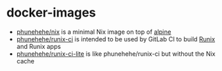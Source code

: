 # docker-images

  - [phunehehe/nix](https://hub.docker.com/r/phunehehe/nix/) is a minimal Nix image on top of [alpine](https://hub.docker.com/_/alpine/)
  - [phunehehe/runix-ci](https://hub.docker.com/r/phunehehe/runix-ci/) is intended to be used by GitLab CI to build [Runix](https://gitlab.com/phunehehe/runix) and Runix apps
  - [phunehehe/runix-ci-lite](https://hub.docker.com/r/phunehehe/runix-ci-lite/) is like phunehehe/runix-ci but without the Nix cache
